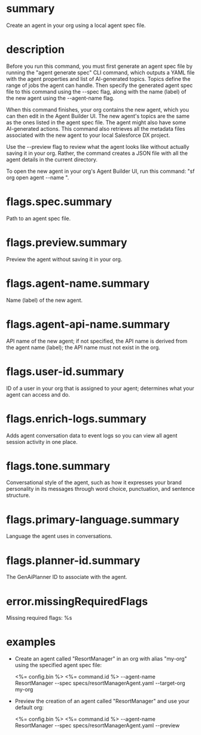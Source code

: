 # summary

Create an agent in your org using a local agent spec file.

# description

Before you run this command, you must first generate an agent spec file by running the "agent generate spec" CLI command, which outputs a YAML file with the agent properties and list of AI-generated topics. Topics define the range of jobs the agent can handle. Then specify the generated agent spec file to this command using the --spec flag, along with the name (label) of the new agent using the --agent-name flag.

When this command finishes, your org contains the new agent, which you can then edit in the Agent Builder UI. The new agent's topics are the same as the ones listed in the agent spec file. The agent might also have some AI-generated actions. This command also retrieves all the metadata files associated with the new agent to your local Salesforce DX project.

Use the --preview flag to review what the agent looks like without actually saving it in your org. Rather, the command creates a JSON file with all the agent details in the current directory.

To open the new agent in your org's Agent Builder UI, run this command: "sf org open agent --name <api-name-of-your-agent>".

# flags.spec.summary

Path to an agent spec file.

# flags.preview.summary

Preview the agent without saving it in your org.

# flags.agent-name.summary

Name (label) of the new agent.

# flags.agent-api-name.summary

API name of the new agent; if not specified, the API name is derived from the agent name (label); the API name must not exist in the org.

# flags.user-id.summary

ID of a user in your org that is assigned to your agent; determines what your agent can access and do.

# flags.enrich-logs.summary

Adds agent conversation data to event logs so you can view all agent session activity in one place.

# flags.tone.summary

Conversational style of the agent, such as how it expresses your brand personality in its messages through word choice, punctuation, and sentence structure.

# flags.primary-language.summary

Language the agent uses in conversations.

# flags.planner-id.summary

The GenAiPlanner ID to associate with the agent.

# error.missingRequiredFlags

Missing required flags: %s

# examples

- Create an agent called "ResortManager" in an org with alias "my-org" using the specified agent spec file:

  <%= config.bin %> <%= command.id %> --agent-name ResortManager --spec specs/resortManagerAgent.yaml --target-org my-org

- Preview the creation of an agent called "ResortManager" and use your default org:

  <%= config.bin %> <%= command.id %> --agent-name ResortManager --spec specs/resortManagerAgent.yaml --preview
